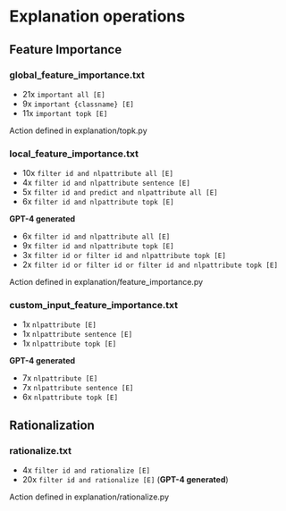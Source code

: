 # Explanation operations

## Feature Importance

### global_feature_importance.txt
* 21x `important all [E]`
* 9x `important {classname} [E]`
* 11x `important topk [E]`

Action defined in explanation/topk.py

### local_feature_importance.txt
* 10x `filter id and nlpattribute all [E]`
* 4x `filter id and nlpattribute sentence [E]`
* 5x `filter id and predict and nlpattribute all [E]`
* 6x `filter id and nlpattribute topk [E]`

**GPT-4 generated**
* 6x `filter id and nlpattribute all [E]`
* 9x `filter id and nlpattribute topk [E]`
* 3x `filter id or filter id and nlpattribute topk [E]`
* 2x `filter id or filter id or filter id and nlpattribute topk [E]`

Action defined in explanation/feature_importance.py

### custom_input_feature_importance.txt
* 1x `nlpattribute [E]`
* 1x `nlpattribute sentence [E]`
* 1x `nlpattribute topk [E]`

**GPT-4 generated**
* 7x `nlpattribute [E]`
* 7x `nlpattribute sentence [E]`
* 6x `nlpattribute topk [E]`


## Rationalization

### rationalize.txt
* 4x `filter id and rationalize [E]`
* 20x `filter id and rationalize [E]` (**GPT-4 generated**)

Action defined in explanation/rationalize.py
